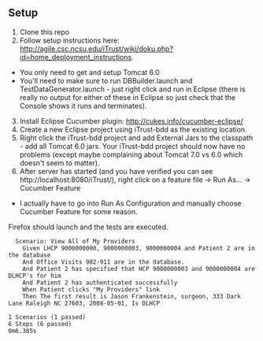 ## Setup
1. Clone this repo
2. Follow setup instructions here: http://agile.csc.ncsu.edu/iTrust/wiki/doku.php?id=home_deployment_instructions.  
  * You only need to get and setup Tomcat 6.0
  * You'll need to make sure to run DBBuilder.launch and TestDataGenerator.launch - just right click and run in Eclipse (there is really no output for either of these in Eclipse so just check that the Console shows it runs and terminates).
3. Install Eclipse Cucumber plugin: http://cukes.info/cucumber-eclipse/
4. Create a new Eclipse project using iTrust-bdd as the existing location.
5. Right click the iTrust-bdd project and add External Jars to the classpath - add all Tomcat 6.0 jars.  Your iTrust-bdd project should now have no problems (except maybe complaining about Tomcat 7.0 vs 6.0 which doesn't seem to matter).
6. After server has started (and you have verified you can see http://localhost:8080/iTrust/), right click on a feature file -> Run As... -> Cucumber Feature
  * I actually have to go into Run As Configuration and manually choose Cucumber Feature for some reason.

Firefox should launch and the tests are executed.

```
  Scenario: View All of My Providers
    Given LHCP 9000000000, 9000000003, 9000000004 and Patient 2 are in the database
    And Office Visits 902-911 are in the database.
    And Patient 2 has specified that HCP 9000000003 and 9000000004 are DLHCP's for him
    And Patient 2 has authenticated successfully
    When Patient clicks "My Providers" link
    Then The first result is Jason Frankenstein, surgeon, 333 Dark Lane Raleigh NC 27603, 2008-05-01, Is DLHCP

1 Scenarios (1 passed)
6 Steps (6 passed)
0m6.385s
```

